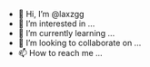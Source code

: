 - 👋 Hi, I’m @laxzgg
- 👀 I’m interested in ...
- 🌱 I’m currently learning ...
- 💞️ I’m looking to collaborate on ...
- 📫 How to reach me ...

<!---
laxzgg/laxzgg is a ✨ special ✨ repository because its `README.md` (this file) appears on your GitHub profile.
You can click the Preview link to take a look at your changes.
--->
